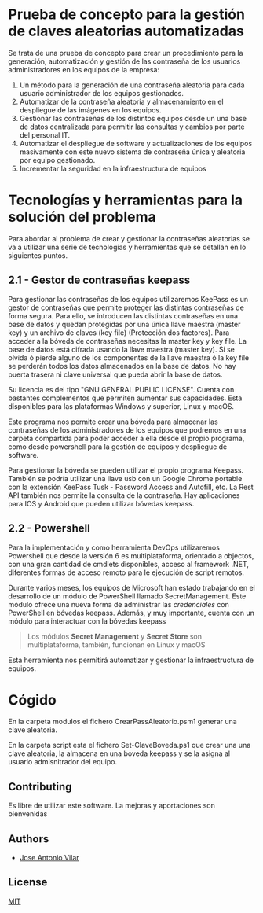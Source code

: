 # Prueba de concepto para la gestión de claves aleatorias automatizadas

Se trata de una prueba de concepto para crear un procedimiento para la generación, automatización y gestión de las contraseña de los usuarios administradores en los equipos de la empresa:
1. Un método para la generación de una contraseña aleatoria  para cada usuario administrador de los equipos gestionados.
2. Automatizar de la contraseña aleatoria y almacenamiento en el despliegue de las imágenes en los equipos.
3. Gestionar las contraseñas de los distintos equipos desde un una base de datos centralizada para permitir las consultas y cambios por parte del personal IT.
4. Automatizar el despliegue de software y actualizaciones de los equipos masivamente con este nuevo sistema de contraseña única y aleatoria por equipo gestionado.
5. Incrementar la seguridad en la infraestructura de equipos

# Tecnologías y herramientas para la solución del problema

Para abordar al problema de crear y gestionar la contraseñas aleatorias se va a utilizar una serie de tecnologías y herramientas que se detallan en lo siguientes puntos.

## 2.1 - Gestor de contraseñas keepass

Para gestionar las contraseñas de los equipos utilizaremos KeePass  es un gestor de contraseñas que permite proteger las distintas contraseñas de forma segura. Para ello, se introducen las distintas contraseñas en una base de datos y quedan protegidas por una única llave maestra (master key) y un archivo de claves (key file) (Protección dos factores). Para acceder a la bóveda de contraseñas necesitas la master key y key file. La base de datos está cifrada usando la llave maestra (master key). Si se olvida ó pierde alguno de los componentes de la llave maestra ó la key file se perderán todos los datos almacenados en la base de datos. No hay puerta trasera ni clave universal que pueda abrir la base de datos. 

Su licencia es del tipo "GNU GENERAL PUBLIC LICENSE". Cuenta con bastantes complementos que permiten aumentar sus capacidades. Esta disponibles para las plataformas Windows y superior, Linux y macOS.

Este programa nos permite crear una bóveda para almacenar las  contraseñas de los administradores de los equipos que podremos en una carpeta compartida para poder acceder a ella desde el propio programa, como desde powershell  para la gestión de equipos y despliegue de software.

Para gestionar la bóveda se pueden  utilizar el propio programa Keepass.  También se podría utilizar una llave usb con un Google Chrome portable con la extensión KeePass Tusk - Password Access and Autofill, etc.  La Rest API también nos permite la consulta de la contraseña.  Hay aplicaciones para IOS y Android que pueden utilizar bóvedas keepass.

## 2.2 - Powershell

Para la implementación y  como herramienta DevOps utilizaremos Powershell que desde la versión 6 es multiplataforma, orientado a objectos, con una gran cantidad de cmdlets disponibles, acceso al framework .NET, diferentes formas de acceso remoto para le ejecución de script remotos.

Durante varios meses, los equipos de Microsoft han estado trabajando en el desarrollo de un módulo de PowerShell llamado SecretManagement. Este módulo ofrece una nueva forma de administrar las *credenciales* con PowerShell en bóvedas keepass.  Además, y muy importante,  cuenta con un módulo para interactuar con la bóvedas keepass

> Los módulos **Secret Management** y **Secret Store** son multiplataforma, también, funcionan en Linux y macOS 

Esta herramienta nos permitirá automatizar y gestionar la infraestructura de equipos.

# Cógido

En la carpeta modulos el fichero CrearPassAleatorio.psm1  generar una clave aleatoria.

En la carpeta script esta el fichero Set-ClaveBoveda.ps1 que crear una una clave aleatoria, la almacena en una boveda keepass y se la asigna al usuario admisnitrador del equipo.


## Contributing

Es libre de utilizar este software. La mejoras y aportaciones son bienvenidas


## Authors

- [Jose Antonio Vilar](joseantonio.vilar@upm.es)


## License

[MIT](https://choosealicense.com/licenses/mit/)
